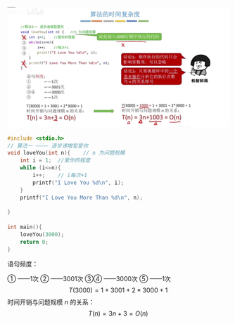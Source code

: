 ![image-20240730120926293](./exp.assets/image-20240730120926293.png)

```c
#include <stdio.h>
// 算法一 ———— 逐步递增型爱你
void loveYou(int n){    // n 为问题规模
    int i = 1;  //爱你的程度
    while (i<=n){
        i++;	// i每次+1
        printf("I Love You %d\n", i);
    }
    printf("I Love You More Than %d\n", n);
    
}

int main(){
    loveYou(3000);
	return 0; 
}
```

语句频度：

①		——1次
②    	——3001次
③④     ——3000次
⑤	     ——1次
$$
T(3000) = 1+3001+2*3000+1
$$
时间开销与问题规模 $n$ 的关系：
$$
T(n)=3n+3=O(n)
$$
